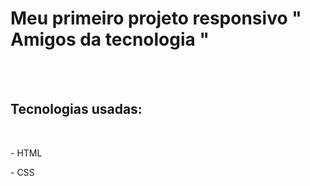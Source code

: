 <h1>Meu primeiro projeto responsivo " Amigos da tecnologia "</h1>
<br>
<br>
<h2>Tecnologias usadas:</h2>
<br>
<p>  - HTML</p>
<p>  - CSS</p>
